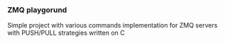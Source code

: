 ### ZMQ playgorund
Simple project with various commands implementation for ZMQ servers with PUSH/PULL strategies written on C
